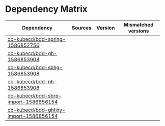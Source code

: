 # Dependency Matrix

Dependency | Sources | Version | Mismatched versions
---------- | ------- | ------- | -------------------
[cb-kubecd/bdd-spring-1586852756](https://github.com/cb-kubecd/bdd-spring-1586852756.git) |  | []() | 
[cb-kubecd/bdd-gh-1586853908](https://github.com/cb-kubecd/bdd-gh-1586853908.git) |  | []() | 
[cb-kubecd/bdd-sbhg-1586853908](https://github.com/cb-kubecd/bdd-sbhg-1586853908.git) |  | []() | 
[cb-kubecd/bdd-nh-1586853908](https://github.com/cb-kubecd/bdd-nh-1586853908.git) |  | []() | 
[cb-kubecd/bdd-sbrp-import-1586856154](https://github.com/cb-kubecd/bdd-sbrp-import-1586856154.git) |  | []() | 
[cb-kubecd/bdd-ghfjxy-import-1586856154](https://github.com/cb-kubecd/bdd-ghfjxy-import-1586856154.git) |  | []() | 
